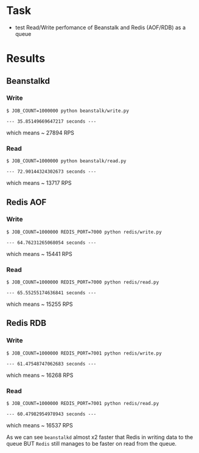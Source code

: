 # Task
* test Read/Write perfomance of Beanstalk and Redis (AOF/RDB) as a queue

# Results

## Beanstalkd

### Write
```
$ JOB_COUNT=1000000 python beanstalk/write.py

--- 35.85149669647217 seconds ---

```
which means ~ 27894 RPS

### Read
```
$ JOB_COUNT=1000000 python beanstalk/read.py

--- 72.90144324302673 seconds ---

```
which means ~ 13717 RPS

## Redis AOF

### Write
```
$ JOB_COUNT=1000000 REDIS_PORT=7000 python redis/write.py

--- 64.76231265068054 seconds ---

```
which means ~ 15441 RPS

### Read
```
$ JOB_COUNT=1000000 REDIS_PORT=7000 python redis/read.py

--- 65.55255174636841 seconds ---

```
which means ~ 15255 RPS

## Redis RDB

### Write
```
$ JOB_COUNT=1000000 REDIS_PORT=7001 python redis/write.py

--- 61.47548747062683 seconds ---

```
which means ~ 16268 RPS

### Read
```
$ JOB_COUNT=1000000 REDIS_PORT=7001 python redis/read.py

--- 60.47982954978943 seconds ---

```
which means ~ 16537 RPS

As we can see `beanstalkd` almost x2 faster that Redis in writing data to the queue BUT `Redis` still manages to be faster on read from the queue.

